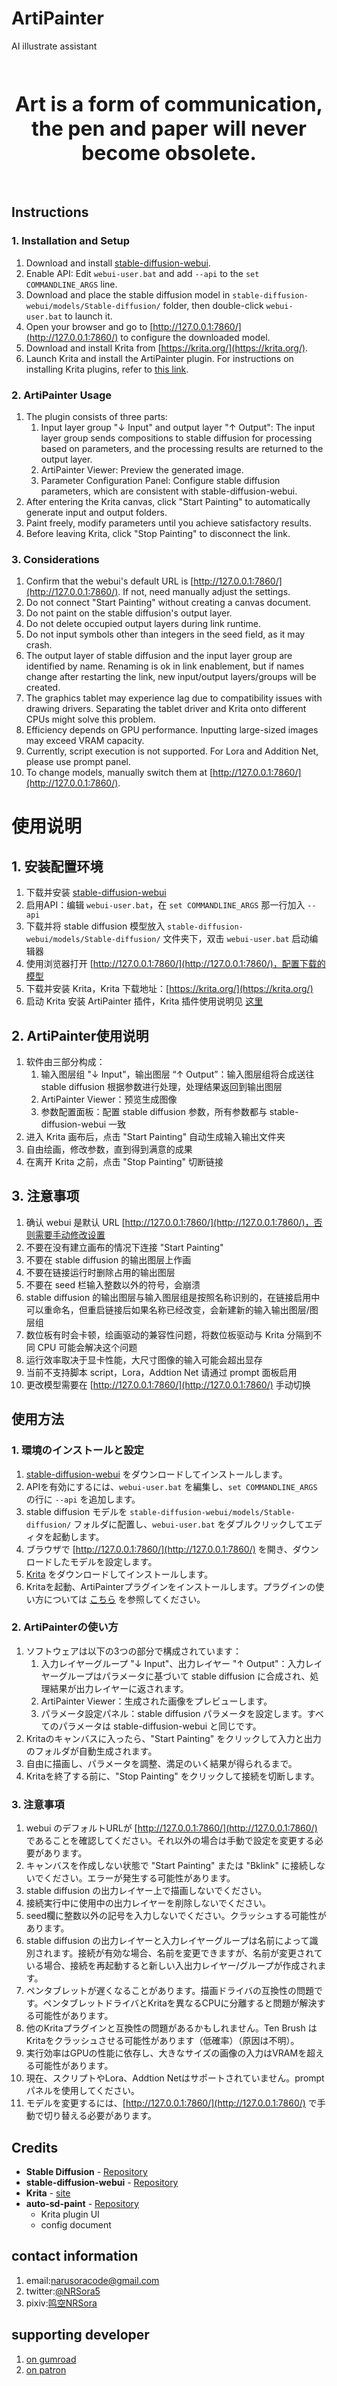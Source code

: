 # ArtiPainter
AI illustrate assistant

<p align="center">
  <br>
  <br>
  <br>
  <span style="font-size:32px;"><strong>Art is a form of communication, the pen and paper will never become obsolete.</strong></span>
  <br>
  <br>
  <br>
</p>


## Instructions

### 1. Installation and Setup
1. Download and install [stable-diffusion-webui](https://github.com/AUTOMATIC1111/stable-diffusion-webui).
2. Enable API: Edit `webui-user.bat` and add `--api` to the `set COMMANDLINE_ARGS` line.
3. Download and place the stable diffusion model in `stable-diffusion-webui/models/Stable-diffusion/` folder, then double-click `webui-user.bat` to launch it.
4. Open your browser and go to [http://127.0.0.1:7860/](http://127.0.0.1:7860/) to configure the downloaded model.
5. Download and install Krita from [https://krita.org/](https://krita.org/).
6. Launch Krita and install the ArtiPainter plugin. For instructions on installing Krita plugins, refer to [this link](https://docs.krita.org/en/user_manual/python_scripting/install_custom_python_plugin.html#how-to-install-a-python-plugin).

### 2. ArtiPainter Usage
1. The plugin consists of three parts:
   1. Input layer group "↓ Input" and output layer "↑ Output": The input layer group sends compositions to stable diffusion for processing based on parameters, and the processing results are returned to the output layer.
   2. ArtiPainter Viewer: Preview the generated image.
   3. Parameter Configuration Panel: Configure stable diffusion parameters, which are consistent with stable-diffusion-webui.
2. After entering the Krita canvas, click "Start Painting" to automatically generate input and output folders.
3. Paint freely, modify parameters until you achieve satisfactory results.
4. Before leaving Krita, click "Stop Painting" to disconnect the link.

### 3. Considerations
1. Confirm that the webui's default URL is [http://127.0.0.1:7860/](http://127.0.0.1:7860/). If not, need manually adjust the settings.
2. Do not connect "Start Painting" without creating a canvas document.
3. Do not paint on the stable diffusion's output layer.
4. Do not delete occupied output layers during link runtime.
5. Do not input symbols other than integers in the seed field, as it may crash.
6. The output layer of stable diffusion and the input layer group are identified by name. Renaming is ok in link enablement, but if names change after restarting the link, new input/output layers/groups will be created.
7. The graphics tablet may experience lag due to compatibility issues with drawing drivers. Separating the tablet driver and Krita onto different CPUs might solve this problem.
8. Efficiency depends on GPU performance. Inputting large-sized images may exceed VRAM capacity.
9. Currently, script execution is not supported. For Lora and Addition Net, please use prompt panel.
10. To change models, manually switch them at [http://127.0.0.1:7860/](http://127.0.0.1:7860/).


# 使用说明

## 1. 安装配置环境
1. 下载并安装 [stable-diffusion-webui](https://github.com/AUTOMATIC1111/stable-diffusion-webui)
2. 启用API：编辑 `webui-user.bat`，在 `set COMMANDLINE_ARGS` 那一行加入 `--api`
3. 下载并将 stable diffusion 模型放入 `stable-diffusion-webui/models/Stable-diffusion/` 文件夹下，双击 `webui-user.bat` 启动编辑器
4. 使用浏览器打开 [http://127.0.0.1:7860/](http://127.0.0.1:7860/)，配置下载的模型
5. 下载并安装 Krita，Krita 下载地址：[https://krita.org/](https://krita.org/)
6. 启动 Krita 安装 ArtiPainter 插件，Krita 插件使用说明见 [这里](https://docs.krita.org/en/user_manual/python_scripting/install_custom_python_plugin.html#how-to-install-a-python-plugin)

## 2. ArtiPainter使用说明
1. 软件由三部分构成：
   1. 输入图层组 "↓ Input"，输出图层 “↑ Output”：输入图层组将合成送往 stable diffusion 根据参数进行处理，处理结果返回到输出图层
   2. ArtiPainter Viewer：预览生成图像
   3. 参数配置面板：配置 stable diffusion 参数，所有参数都与 stable-diffusion-webui 一致
2. 进入 Krita 画布后，点击 "Start Painting" 自动生成输入输出文件夹
3. 自由绘画，修改参数，直到得到满意的成果
4. 在离开 Krita 之前，点击 "Stop Painting" 切断链接

## 3. 注意事项
1. 确认 webui 是默认 URL [http://127.0.0.1:7860/](http://127.0.0.1:7860/)，否则需要手动修改设置
2. 不要在没有建立画布的情况下连接 "Start Painting"
3. 不要在 stable diffusion 的输出图层上作画
4. 不要在链接运行时删除占用的输出图层
5. 不要在 seed 栏输入整数以外的符号，会崩溃
6. stable diffusion 的输出图层与输入图层组是按照名称识别的，在链接启用中可以重命名，但重启链接后如果名称已经改变，会新建新的输入输出图层/图层组
7. 数位板有时会卡顿，绘画驱动的兼容性问题，将数位板驱动与 Krita 分隔到不同 CPU 可能会解决这个问题
8. 运行效率取决于显卡性能，大尺寸图像的输入可能会超出显存
9. 当前不支持脚本 script，Lora，Addtion Net 请通过 prompt 面板启用
10. 更改模型需要在 [http://127.0.0.1:7860/](http://127.0.0.1:7860/) 手动切换


## 使用方法

### 1. 環境のインストールと設定
1. [stable-diffusion-webui](https://github.com/AUTOMATIC1111/stable-diffusion-webui) をダウンロードしてインストールします。
2. APIを有効にするには、`webui-user.bat` を編集し、`set COMMANDLINE_ARGS` の行に `--api` を追加します。
3. stable diffusion モデルを `stable-diffusion-webui/models/Stable-diffusion/` フォルダに配置し、`webui-user.bat` をダブルクリックしてエディタを起動します。
4. ブラウザで [http://127.0.0.1:7860/](http://127.0.0.1:7860/) を開き、ダウンロードしたモデルを設定します。
5. [Krita](https://krita.org/) をダウンロードしてインストールします。
6. Kritaを起動、ArtiPainterプラグインをインストールします。プラグインの使い方については [こちら](https://docs.krita.org/en/user_manual/python_scripting/install_custom_python_plugin.html#how-to-install-a-python-plugin) を参照してください。

### 2. ArtiPainterの使い方
1. ソフトウェアは以下の3つの部分で構成されています：
   1. 入力レイヤーグループ "↓ Input"、出力レイヤー "↑ Output"：入力レイヤーグループはパラメータに基づいて stable diffusion に合成され、処理結果が出力レイヤーに返されます。
   2. ArtiPainter Viewer：生成された画像をプレビューします。
   3. パラメータ設定パネル：stable diffusion パラメータを設定します。すべてのパラメータは stable-diffusion-webui と同じです。
2. Kritaのキャンバスに入ったら、"Start Painting" をクリックして入力と出力のフォルダが自動生成されます。
3. 自由に描画し、パラメータを調整、満足のいく結果が得られるまで。
4. Kritaを終了する前に、"Stop Painting" をクリックして接続を切断します。

### 3. 注意事項
1. webui のデフォルトURLが [http://127.0.0.1:7860/](http://127.0.0.1:7860/) であることを確認してください。それ以外の場合は手動で設定を変更する必要があります。
2. キャンバスを作成しない状態で "Start Painting" または "Bklink" に接続しないでください。エラーが発生する可能性があります。
3. stable diffusion の出力レイヤー上で描画しないでください。
4. 接続実行中に使用中の出力レイヤーを削除しないでください。
5. seed欄に整数以外の記号を入力しないでください。クラッシュする可能性があります。
6. stable diffusion の出力レイヤーと入力レイヤーグループは名前によって識別されます。接続が有効な場合、名前を変更できますが、名前が変更されている場合、接続を再起動すると新しい入出力レイヤー/グループが作成されます。
7. ペンタブレットが遅くなることがあります。描画ドライバの互換性の問題です。ペンタブレットドライバとKritaを異なるCPUに分離すると問題が解決する可能性があります。
8. 他のKritaプラグインと互換性の問題があるかもしれません。Ten Brush はKritaをクラッシュさせる可能性があります（低確率）（原因は不明）。
9. 実行効率はGPUの性能に依存し、大きなサイズの画像の入力はVRAMを超える可能性があります。
10. 現在、スクリプトやLora、Addtion Netはサポートされていません。promptパネルを使用してください。
11. モデルを変更するには、[http://127.0.0.1:7860/](http://127.0.0.1:7860/) で手動で切り替える必要があります。

## Credits

- **Stable Diffusion** - [Repository](https://github.com/CompVis/stable-diffusion)
- **stable-diffusion-webui** - [Repository](https://github.com/AUTOMATIC1111/stable-diffusion-webui)
- **Krita** - [site](https://krita.org)
- **auto-sd-paint** - [Repository](https://github.com/Interpause/auto-sd-paint-ext)
  - Krita plugin UI
  - config document

## contact information
1. email:narusoracode@gmail.com
2. twitter:[@NRSora5](https://twitter.com/NRSora5)
3. pixiv:[鸣空NRSora](https://www.pixiv.net/users/4855599)

## supporting developer
1. [on gumroad](https://narusora.gumroad.com/)
2. [on patron](patreon.com/NaruSora)

